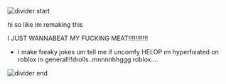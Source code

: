 ![divider start](https://files.catbox.moe/g8r7fa.png)

hi so like im remaking this

I JUST WANNABEAT MY FUCKING MEAT!!!!!!!!!!! 
* i  make freaky jokes um tell me if uncomfy HELOP
ım hyperfıxated on roblox in general!!!drolls..mnnnnhhggg roblox....

![divider end](https://files.catbox.moe/g8r7fa.png)
